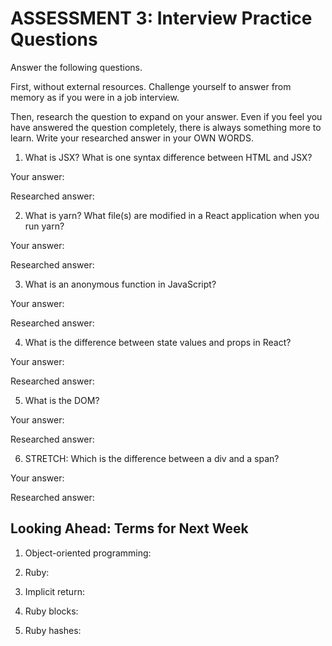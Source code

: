 # ASSESSMENT 3: Interview Practice Questions

Answer the following questions.

First, without external resources. Challenge yourself to answer from memory as if you were in a job interview.

Then, research the question to expand on your answer. Even if you feel you have answered the question completely, there is always something more to learn. Write your researched answer in your OWN WORDS.

1. What is JSX? What is one syntax difference between HTML and JSX?

Your answer:

Researched answer:

2. What is yarn? What file(s) are modified in a React application when you run yarn?

Your answer:

Researched answer:

3. What is an anonymous function in JavaScript?

Your answer:

Researched answer:

4. What is the difference between state values and props in React?

Your answer:

Researched answer:

5. What is the DOM?

Your answer:

Researched answer:

6. STRETCH: Which is the difference between a div and a span?

Your answer:

Researched answer:

## Looking Ahead: Terms for Next Week

1. Object-oriented programming:

2. Ruby:

3. Implicit return:

4. Ruby blocks:

5. Ruby hashes:
